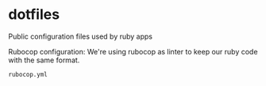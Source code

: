 # dotfiles
Public configuration files used by ruby apps

Rubocop configuration: 
We're using rubocop as linter to keep our ruby code with the same format.
```
rubocop.yml
```
